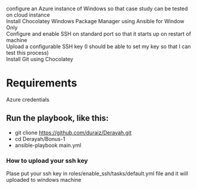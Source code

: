 configure an Azure instance of Windows so that case study can be tested on cloud instance  
Install Chocolatey Windows Package Manager using Ansible for Window Only  
Configure and enable SSH on standard port so that it starts up on restart of machine  
Upload a configurable SSH key (I should be able to set my key so that I can test this process)  
Install Git using Chocolatey  

# Requirements
Azure credentials


## Run the playbook, like this:

* git clione https://github.com/duraiz/Derayah.git
* cd Derayah/Bonus-1
* ansible-playbook  main.yml

### How to upload your ssh key
Plase put your ssh key in roles/enable_ssh/tasks/default.yml file and it will uploaded to windows machine
